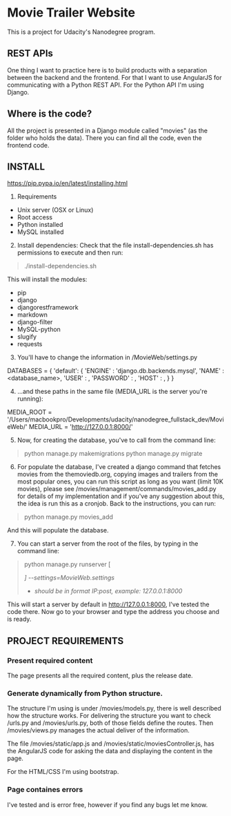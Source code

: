 # Movie Trailer Website
This is a project for Udacity's Nanodegree program.

## REST APIs

One thing I want to practice here is to build products with a separation between the backend and the frontend. For that I want to use AngularJS for communicating with a Python REST API. For the Python API I'm using Django.

## Where is the code?

All the project is presented in a Django module called "movies" (as the folder who holds the data). There you can find all the code, even the frontend code.

## INSTALL
https://pip.pypa.io/en/latest/installing.html

1. Requirements
* Unix server (OSX or Linux)
* Root access
* Python installed
* MySQL installed

2. Install dependencies: Check that the file install-dependencies.sh has permissions to execute and then run:

> ./install-dependencies.sh

This will install the modules:
- pip
- django
- djangorestframework
- markdown
- django-filter
- MySQL-python
- slugify
- requests

3. You'll have to change the information in /MovieWeb/settings.py

DATABASES = {
    'default': {
        'ENGINE'    : 'django.db.backends.mysql',
        'NAME'      : <database_name>,
        'USER'      : <username>, 
        'PASSWORD'  : <pass>, 
        'HOST'      : <host>,
    }
}

4. ...and these paths in the same file (MEDIA_URL is the server you're running):

MEDIA_ROOT = '/Users/macbookpro/Developments/udacity/nanodegree_fullstack_dev/MovieWeb/'
MEDIA_URL = 'http://127.0.0.1:8000/'

5. Now, for creating the database, you've to call from the command line:

> python manage.py makemigrations
> python manage.py migrate

6. For populate the database, I've created a django command that fetches movies from the themoviedb.org, copying images and trailers from the most popular ones, you can run this script as long as you want (limit 10K movies), please see /movies/management/commands/movies_add.py for details of my implementation and if you've any suggestion about this, the idea is run this as a cronjob. 
Back to the instructions, you can run:

> python manage.py movies_add

And this will populate the database.

7. You can start a server from the root of the files, by typing in the command line:

> python manage.py runserver [<address>] --settings=MovieWeb.settings
> - <address> should be in format IP:post, example: 127.0.0.1:8000

This will start a server by default in http://127.0.0.1:8000, I've tested the code there.
Now go to your browser and type the address you choose and is ready.


## PROJECT REQUIREMENTS

### Present required content

The page presents all the required content, plus the release date.

### Generate dynamically from Python structure.

The structure I'm using is under /movies/models.py, there is well described how the structure works. For delivering the structure you want to check /urls.py and /movies/urls.py, both of those fields define the routes. Then /movies/views.py manages the actual deliver of the information.

The file /movies/static/app.js and /movies/static/moviesController.js, has the AngularJS code for asking the data and displaying the content in the page.

For the HTML/CSS I'm using bootstrap.

### Page containes errors
I've tested and is error free, however if you find any bugs let me know.